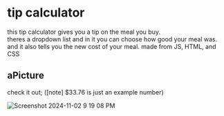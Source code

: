# tip calculator

this tip calculator gives you a tip on the meal you buy.  
theres a dropdown list and in it you can choose how good your meal was. 
and it also tells you the new cost of your meal.
made from JS, HTML, and CSS

## aPicture
check it out;  ([note]  $33.76 is just an example number)    

    
![Screenshot 2024-11-02 9 19 08 PM](https://github.com/user-attachments/assets/24c1175c-181f-48c6-b259-8cbf2aa6d452)


